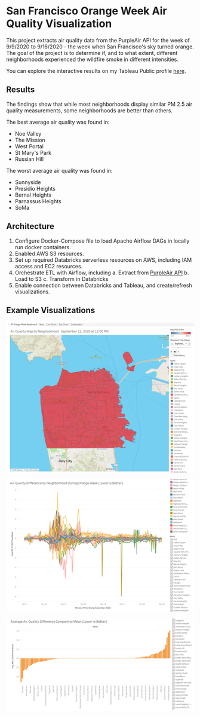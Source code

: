 # San Francisco Orange Week Air Quality Visualization

This project extracts air quality data from the PurpleAir API for the week of 9/9/2020 to 9/16/2020 - the week when San Francisco's sky turned orange. The goal of the project is to determine if, and to what extent, different neighborhoods experienced the wildfire smoke in different intensities.   

You can explore the interactive results on my Tableau Public profile [here](https://public.tableau.com/app/profile/andrew.gallagher5298/viz/SFOrangeWeek/SFOrangeWeekDashboard).

## Results

The findings show that while most neighborhoods display similar PM 2.5 air quality measurements, some neighborhoods are better than others. 

The best average air quality was found in:
- Noe Valley
- The Mission
- West Portal
- St Mary's Park
- Russian Hill

The worst average air quality was found in:
- Sunnyside
- Presidio Heights
- Bernal Heights
- Parnassus Heights
- SoMa

## Architecture

1. Configure Docker-Compose file to load Apache Airflow DAGs in locally run docker containers.
2. Enabled AWS S3 resources. 
3. Set up required Databricks serverless resources on AWS, including IAM access and EC2 resources. 
4. Orchestrate ETL with Airflow, including
    a. Extract from [PurpleAir API](https://api.purpleair.com/)
    b. Load to S3
    c. Transform in Databricks
5. Enable connection between Databricks and Tableau, and create/refresh visualizations. 

## Example Visualizations

![alt text](https://github.com/acgallagher/SF-Air-Quality/blob/main/images/map.png)

![alt text](https://github.com/acgallagher/SF-Air-Quality/blob/main/images/line%20chart.png)

![alt text](https://github.com/acgallagher/SF-Air-Quality/blob/main/images/bar%20chart.png)
